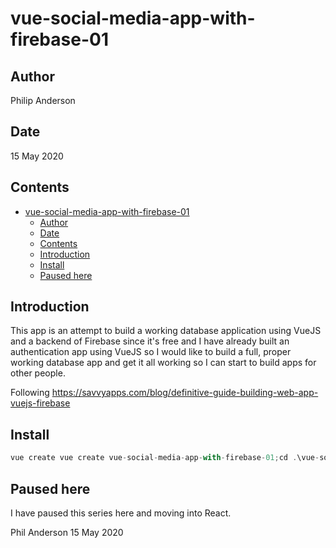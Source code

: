 # vue-social-media-app-with-firebase-01

## Author

Philip Anderson

## Date 

15 May 2020

## Contents

- [vue-social-media-app-with-firebase-01](#vue-social-media-app-with-firebase-01)
  - [Author](#author)
  - [Date](#date)
  - [Contents](#contents)
  - [Introduction](#introduction)
  - [Install](#install)
  - [Paused here](#paused-here)

## Introduction

This app is an attempt to build a working database application using VueJS and a backend of Firebase since it's free and I have already built an authentication app using VueJS so I would like to build a full, proper working database app and get it all working so I can start to build apps for other people.  

Following https://savvyapps.com/blog/definitive-guide-building-web-app-vuejs-firebase


## Install

```js
vue create vue create vue-social-media-app-with-firebase-01;cd .\vue-social-media-app-with-firebase-01;yarn install;yarn serve
```

## Paused here

I have paused this series here and moving into React. 

Phil Anderson 15 May 2020

